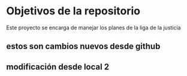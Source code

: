 # Objetivos de la repositorio

Este proyecto se encarga de manejar los planes de la liga de la justicia


## estos son cambios nuevos desde github
## modificación desde local 2
